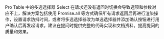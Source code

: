 Pro Table 中的多选选择器 Select 在请求还没有返回时切换会导致选项和参数对应不上，解决方案包括使用 Promise.all 等方式确保所有请求返回后再进行渲染操作，设置请求防抖时间，或者将多选选择器改为单选选择器并添加确认按钮进行用户确认后再发起请求。建议在提问时提供完整的代码实现和文档资料，提高提问的质量和效果。
